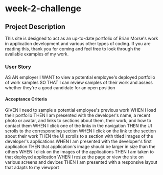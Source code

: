 # week-2-challenge

## Project Description

This site is designed to act as an up-to-date portfolio of Brian Morse's work in application development and various other types of coding. If you are reading this, thank you for coming and feel free to look through the available examples of my work. 




### User Story
AS AN employer
I WANT to view a potential employee's deployed portfolio of work samples
SO THAT I can review samples of their work and assess whether they're a good candidate for an open position

#### Acceptance Criteria
GIVEN I need to sample a potential employee's previous work
WHEN I load their portfolio
THEN I am presented with the developer's name, a recent photo or avatar, and links to sections about them, their work, and how to contact them
WHEN I click one of the links in the navigation
THEN the UI scrolls to the corresponding section
WHEN I click on the link to the section about their work
THEN the UI scrolls to a section with titled images of the developer's applications
WHEN I am presented with the developer's first application
THEN that application's image should be larger in size than the others
WHEN I click on the images of the applications
THEN I am taken to that deployed application
WHEN I resize the page or view the site on various screens and devices
THEN I am presented with a responsive layout that adapts to my viewport
